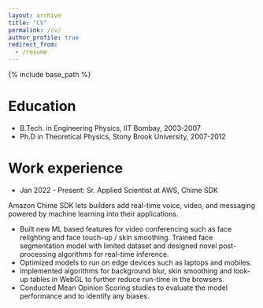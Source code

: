 ```yaml
---
layout: archive
title: "CV"
permalink: /cv/
author_profile: true
redirect_from:
  - /resume
---
```


{% include base_path %}

Education
======
* B.Tech. in Engineering Physics, IIT Bombay, 2003-2007
* Ph.D in Theoretical Physics, Stony Brook University, 2007-2012

Work experience
======
* Jan 2022 - Present: Sr. Applied Scientist at AWS, Chime SDK  
   
Amazon Chime SDK lets builders add real-time voice, video, and messaging powered 
  by machine learning into their applications.
   * Built new ML based features for video conferencing such as face relighting and face touch-up / skin smoothing. Trained face segmentation model with limited dataset and designed novel post-processing algorithms for real-time inference.
   * Optimized models to run on edge devices such as laptops and mobiles.
   * Implemented algorithms for background blur, skin smoothing and look-up tables in WebGL to further reduce run-time in the browsers.
   * Conducted Mean Opinion Scoring studies to evaluate the model performance and to identify any biases.

  
